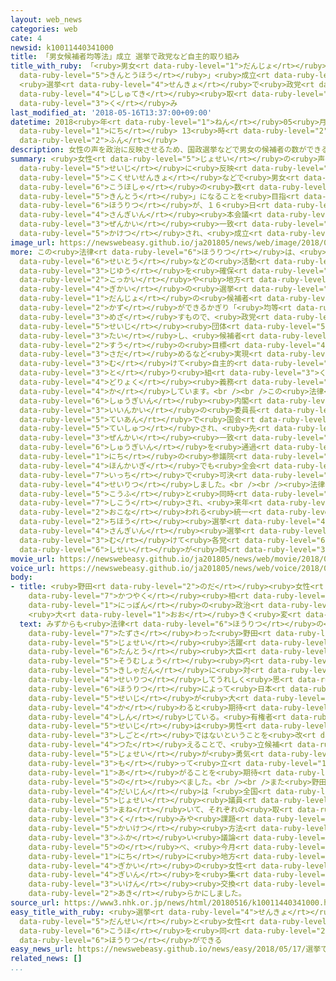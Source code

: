 ```yaml
---
layout: web_news
categories: web
cate: 4
newsid: k10011440341000
title: 「男女候補者均等法」成立 選挙で政党など自主的取り組み
title_with_ruby: 「<ruby>男女<rt data-ruby-level="1">だんじょ</rt></ruby><ruby>候補者<rt data-ruby-level="6">こうほしゃ</rt></ruby><ruby>均等法<rt
  data-ruby-level="5">きんとうほう</rt></ruby>」<ruby>成立<rt data-ruby-level="4">せいりつ</rt></ruby>
  <ruby>選挙<rt data-ruby-level="4">せんきょ</rt></ruby>で<ruby>政党<rt data-ruby-level="6">せいとう</rt></ruby>など<ruby>自主的<rt
  data-ruby-level="4">じしゅてき</rt></ruby><ruby>取<rt data-ruby-level="3">と</rt></ruby>り<ruby>組<rt
  data-ruby-level="3">く</rt></ruby>み
last_modified_at: '2018-05-16T13:37:00+09:00'
datetime: 2018<ruby>年<rt data-ruby-level="1">ねん</rt></ruby>05<ruby>月<rt data-ruby-level="1">がつ</rt></ruby>16<ruby>日<rt
  data-ruby-level="1">にち</rt></ruby> 13<ruby>時<rt data-ruby-level="2">じ</rt></ruby>37<ruby>分<rt
  data-ruby-level="2">ふん</rt></ruby>
description: 女性の声を政治に反映させるため、国政選挙などで男女の候補者の数ができるかぎり「均等」になることを目指すなどとした法律が、１６日の参議院本会議で全会一致で可決され、成立しました。
summary: <ruby>女性<rt data-ruby-level="5">じょせい</rt></ruby>の<ruby>声<rt data-ruby-level="2">こえ</rt></ruby>を<ruby>政治<rt
  data-ruby-level="5">せいじ</rt></ruby>に<ruby>反映<rt data-ruby-level="6">はんえい</rt></ruby>させるため、<ruby>国政選挙<rt
  data-ruby-level="5">こくせいせんきょ</rt></ruby>などで<ruby>男女<rt data-ruby-level="1">だんじょ</rt></ruby>の<ruby>候補者<rt
  data-ruby-level="6">こうほしゃ</rt></ruby>の<ruby>数<rt data-ruby-level="2">かず</rt></ruby>ができるかぎり「<ruby>均等<rt
  data-ruby-level="5">きんとう</rt></ruby>」になることを<ruby>目指<rt data-ruby-level="3">めざ</rt></ruby>すなどとした<ruby>法律<rt
  data-ruby-level="6">ほうりつ</rt></ruby>が、１６<ruby>日<rt data-ruby-level="1">にち</rt></ruby>の<ruby>参議院<rt
  data-ruby-level="4">さんぎいん</rt></ruby><ruby>本会議<rt data-ruby-level="4">ほんかいぎ</rt></ruby>で<ruby>全会<rt
  data-ruby-level="3">ぜんかい</rt></ruby><ruby>一致<rt data-ruby-level="7">いっち</rt></ruby>で<ruby>可決<rt
  data-ruby-level="5">かけつ</rt></ruby>され、<ruby>成立<rt data-ruby-level="4">せいりつ</rt></ruby>しました。
image_url: https://newswebeasy.github.io/ja201805/news/web/image/2018/05/16/K10011440341_1805161507_1805161508_01_03.jpg
more: この<ruby>法律<rt data-ruby-level="6">ほうりつ</rt></ruby>は、<ruby>候補者<rt data-ruby-level="6">こうほしゃ</rt></ruby>や<ruby>政党<rt
  data-ruby-level="6">せいとう</rt></ruby>などの<ruby>活動<rt data-ruby-level="3">かつどう</rt></ruby>の<ruby>自由<rt
  data-ruby-level="3">じゆう</rt></ruby>を<ruby>確保<rt data-ruby-level="5">かくほ</rt></ruby>したうえで、<ruby>国会<rt
  data-ruby-level="2">こっかい</rt></ruby>や<ruby>地方<rt data-ruby-level="2">ちほう</rt></ruby><ruby>議会<rt
  data-ruby-level="4">ぎかい</rt></ruby>の<ruby>選挙<rt data-ruby-level="4">せんきょ</rt></ruby>での<ruby>男女<rt
  data-ruby-level="1">だんじょ</rt></ruby>の<ruby>候補者<rt data-ruby-level="6">こうほしゃ</rt></ruby>の<ruby>数<rt
  data-ruby-level="2">かず</rt></ruby>ができるかぎり「<ruby>均等<rt data-ruby-level="5">きんとう</rt></ruby>」になることを<ruby>目指<rt
  data-ruby-level="3">めざ</rt></ruby>すもので、<ruby>政党<rt data-ruby-level="6">せいとう</rt></ruby>と<ruby>政治<rt
  data-ruby-level="5">せいじ</rt></ruby><ruby>団体<rt data-ruby-level="5">だんたい</rt></ruby>に<ruby>対<rt
  data-ruby-level="3">たい</rt></ruby>し、<ruby>候補者<rt data-ruby-level="6">こうほしゃ</rt></ruby><ruby>数<rt
  data-ruby-level="2">すう</rt></ruby>の<ruby>目標<rt data-ruby-level="4">もくひょう</rt></ruby>を<ruby>定<rt
  data-ruby-level="3">さだ</rt></ruby>めるなど<ruby>実現<rt data-ruby-level="5">じつげん</rt></ruby>に<ruby>向<rt
  data-ruby-level="3">む</rt></ruby>けて<ruby>自主的<rt data-ruby-level="4">じしゅてき</rt></ruby>に<ruby>取<rt
  data-ruby-level="3">と</rt></ruby>り<ruby>組<rt data-ruby-level="3">く</rt></ruby>むよう<ruby>努力<rt
  data-ruby-level="4">どりょく</rt></ruby><ruby>義務<rt data-ruby-level="5">ぎむ</rt></ruby>を<ruby>課<rt
  data-ruby-level="4">か</rt></ruby>しています。<br /><br />この<ruby>法律<rt data-ruby-level="6">ほうりつ</rt></ruby>は<ruby>衆議院<rt
  data-ruby-level="6">しゅうぎいん</rt></ruby><ruby>内閣<rt data-ruby-level="6">ないかく</rt></ruby><ruby>委員会<rt
  data-ruby-level="3">いいんかい</rt></ruby>の<ruby>委員長<rt data-ruby-level="3">いいんちょう</rt></ruby><ruby>提案<rt
  data-ruby-level="5">ていあん</rt></ruby>で<ruby>国会<rt data-ruby-level="2">こっかい</rt></ruby>に<ruby>提出<rt
  data-ruby-level="5">ていしゅつ</rt></ruby>され、<ruby>先<rt data-ruby-level="1">さき</rt></ruby>に<ruby>全会<rt
  data-ruby-level="3">ぜんかい</rt></ruby><ruby>一致<rt data-ruby-level="7">いっち</rt></ruby>で<ruby>衆議院<rt
  data-ruby-level="6">しゅうぎいん</rt></ruby>を<ruby>通過<rt data-ruby-level="5">つうか</rt></ruby>していて、１６<ruby>日<rt
  data-ruby-level="1">にち</rt></ruby>の<ruby>参議院<rt data-ruby-level="4">さんぎいん</rt></ruby><ruby>本会議<rt
  data-ruby-level="4">ほんかいぎ</rt></ruby>でも<ruby>全会<rt data-ruby-level="3">ぜんかい</rt></ruby><ruby>一致<rt
  data-ruby-level="7">いっち</rt></ruby>で<ruby>可決<rt data-ruby-level="5">かけつ</rt></ruby>され、<ruby>成立<rt
  data-ruby-level="4">せいりつ</rt></ruby>しました。<br /><br /><ruby>法律<rt data-ruby-level="6">ほうりつ</rt></ruby>は<ruby>公布<rt
  data-ruby-level="5">こうふ</rt></ruby>と<ruby>同時<rt data-ruby-level="2">どうじ</rt></ruby>に<ruby>施行<rt
  data-ruby-level="7">しこう</rt></ruby>され、<ruby>来年<rt data-ruby-level="2">らいねん</rt></ruby><ruby>行<rt
  data-ruby-level="2">おこな</rt></ruby>われる<ruby>統一<rt data-ruby-level="5">とういつ</rt></ruby><ruby>地方<rt
  data-ruby-level="2">ちほう</rt></ruby><ruby>選挙<rt data-ruby-level="4">せんきょ</rt></ruby>や<ruby>参議院<rt
  data-ruby-level="4">さんぎいん</rt></ruby><ruby>選挙<rt data-ruby-level="4">せんきょ</rt></ruby>などに<ruby>向<rt
  data-ruby-level="3">む</rt></ruby>けて<ruby>各党<rt data-ruby-level="6">かくとう</rt></ruby>の<ruby>姿勢<rt
  data-ruby-level="6">しせい</rt></ruby>が<ruby>問<rt data-ruby-level="3">と</rt></ruby>われることになります。
movie_url: https://newswebeasy.github.io/ja201805/news/web/movie/2018/05/16/k10011440341_201805161507_201805161508.mp4
voice_url: https://newswebeasy.github.io/ja201805/news/web/voice/2018/05/16/k10011440341_201805161507_201805161508.mp3
body:
- title: <ruby>野田<rt data-ruby-level="2">のだ</rt></ruby><ruby>女性<rt data-ruby-level="5">じょせい</rt></ruby><ruby>活躍<rt
    data-ruby-level="7">かつやく</rt></ruby><ruby>相<rt data-ruby-level="7">しょう</rt></ruby>「<ruby>日本<rt
    data-ruby-level="1">にっぽん</rt></ruby>の<ruby>政治<rt data-ruby-level="5">せいじ</rt></ruby>
    <ruby>大<rt data-ruby-level="1">おお</rt></ruby>きく<ruby>変<rt data-ruby-level="4">か</rt></ruby>わる」
  text: みずからも<ruby>法律<rt data-ruby-level="6">ほうりつ</rt></ruby>の<ruby>作成<rt data-ruby-level="4">さくせい</rt></ruby>に<ruby>携<rt
    data-ruby-level="7">たずさ</rt></ruby>わった<ruby>野田<rt data-ruby-level="2">のだ</rt></ruby><ruby>女性<rt
    data-ruby-level="5">じょせい</rt></ruby><ruby>活躍<rt data-ruby-level="7">かつやく</rt></ruby><ruby>担当<rt
    data-ruby-level="6">たんとう</rt></ruby><ruby>大臣<rt data-ruby-level="4">だいじん</rt></ruby>は、<ruby>総務省<rt
    data-ruby-level="5">そうむしょう</rt></ruby><ruby>内<rt data-ruby-level="2">ない</rt></ruby>で<ruby>記者団<rt
    data-ruby-level="5">きしゃだん</rt></ruby>に<ruby>対<rt data-ruby-level="3">たい</rt></ruby>し、「<ruby>成立<rt
    data-ruby-level="4">せいりつ</rt></ruby>してうれしく<ruby>思<rt data-ruby-level="2">おも</rt></ruby>うし、この<ruby>法律<rt
    data-ruby-level="6">ほうりつ</rt></ruby>によって<ruby>日本<rt data-ruby-level="1">にっぽん</rt></ruby>の<ruby>政治<rt
    data-ruby-level="5">せいじ</rt></ruby>が<ruby>大<rt data-ruby-level="1">おお</rt></ruby>きく<ruby>変<rt
    data-ruby-level="4">か</rt></ruby>わると<ruby>期待<rt data-ruby-level="3">きたい</rt></ruby>し、<ruby>信<rt
    data-ruby-level="4">しん</rt></ruby>じている。<ruby>有権者<rt data-ruby-level="6">ゆうけんしゃ</rt></ruby>に、<ruby>政治<rt
    data-ruby-level="5">せいじ</rt></ruby>は<ruby>男性<rt data-ruby-level="5">だんせい</rt></ruby>だけの<ruby>仕事<rt
    data-ruby-level="3">しごと</rt></ruby>ではないということを<ruby>改<rt data-ruby-level="4">あらた</rt></ruby>めて<ruby>伝<rt
    data-ruby-level="4">つた</rt></ruby>えることで、<ruby>立候補<rt data-ruby-level="6">りっこうほ</rt></ruby>をためらっていた<ruby>女性<rt
    data-ruby-level="5">じょせい</rt></ruby>が<ruby>勇気<rt data-ruby-level="4">ゆうき</rt></ruby>を<ruby>持<rt
    data-ruby-level="3">も</rt></ruby>って<ruby>立<rt data-ruby-level="1">た</rt></ruby>ち<ruby>上<rt
    data-ruby-level="1">あ</rt></ruby>がることを<ruby>期待<rt data-ruby-level="3">きたい</rt></ruby>したい」と<ruby>述<rt
    data-ruby-level="5">の</rt></ruby>べました。<br /><br />また<ruby>野田<rt data-ruby-level="2">のだ</rt></ruby><ruby>大臣<rt
    data-ruby-level="4">だいじん</rt></ruby>は「<ruby>全国<rt data-ruby-level="3">ぜんこく</rt></ruby>の<ruby>女性<rt
    data-ruby-level="5">じょせい</rt></ruby><ruby>議員<rt data-ruby-level="4">ぎいん</rt></ruby>を<ruby>招<rt
    data-ruby-level="5">まね</rt></ruby>いて、それぞれの<ruby>取<rt data-ruby-level="3">と</rt></ruby>り<ruby>組<rt
    data-ruby-level="3">く</rt></ruby>みや<ruby>課題<rt data-ruby-level="4">かだい</rt></ruby>の<ruby>解決<rt
    data-ruby-level="5">かいけつ</rt></ruby><ruby>方法<rt data-ruby-level="4">ほうほう</rt></ruby>について<ruby>深<rt
    data-ruby-level="3">ふか</rt></ruby>い<ruby>議論<rt data-ruby-level="6">ぎろん</rt></ruby>をしたい」と<ruby>述<rt
    data-ruby-level="5">の</rt></ruby>べ、<ruby>今月<rt data-ruby-level="2">こんげつ</rt></ruby>２５<ruby>日<rt
    data-ruby-level="1">にち</rt></ruby>に<ruby>地方<rt data-ruby-level="2">ちほう</rt></ruby><ruby>議会<rt
    data-ruby-level="4">ぎかい</rt></ruby>の<ruby>女性<rt data-ruby-level="5">じょせい</rt></ruby><ruby>議員<rt
    data-ruby-level="4">ぎいん</rt></ruby>を<ruby>集<rt data-ruby-level="3">あつ</rt></ruby>め、<ruby>意見<rt
    data-ruby-level="3">いけん</rt></ruby><ruby>交換<rt data-ruby-level="7">こうかん</rt></ruby>することを<ruby>明<rt
    data-ruby-level="2">あき</rt></ruby>らかにしました。
source_url: https://www3.nhk.or.jp/news/html/20180516/k10011440341000.html
easy_title_with_ruby: <ruby>選挙<rt data-ruby-level="4">せんきょ</rt></ruby>で<ruby>男性<rt
  data-ruby-level="5">だんせい</rt></ruby>と<ruby>女性<rt data-ruby-level="5">じょせい</rt></ruby>の<ruby>候補<rt
  data-ruby-level="6">こうほ</rt></ruby>を<ruby>同<rt data-ruby-level="2">おな</rt></ruby>じぐらいにする<ruby>法律<rt
  data-ruby-level="6">ほうりつ</rt></ruby>ができる
easy_news_url: https://newswebeasy.github.io/news/easy/2018/05/17/選挙で男性と女性の候補を同じぐらいにする法律ができる
related_news: []
...
```

